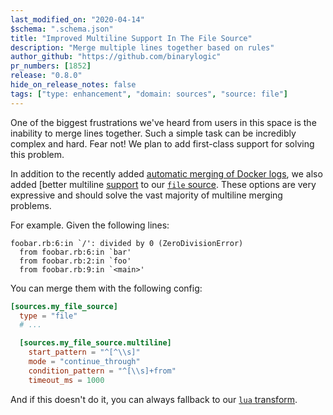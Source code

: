```yaml
---
last_modified_on: "2020-04-14"
$schema: ".schema.json"
title: "Improved Multiline Support In The File Source"
description: "Merge multiple lines together based on rules"
author_github: "https://github.com/binarylogic"
pr_numbers: [1852]
release: "0.8.0"
hide_on_release_notes: false
tags: ["type: enhancement", "domain: sources", "source: file"]
---
```


One of the biggest frustrations we've heard from users in this space is the
inability to merge lines together. Such a simple task can be incredibly
complex and hard. Fear not! We plan to add first-class support for solving
this problem.

In addition to the recently added [automatic merging of Docker
logs][docs.sources.docker#auto_partial_merge], we also added [better multiline
[support][docs.sources.file#multiline] to our [`file` source][docs.sources.file].
These options are very expressive and should solve the vast majority of
multiline merging problems.

For example. Given the following lines:

```text
foobar.rb:6:in `/': divided by 0 (ZeroDivisionError)
  from foobar.rb:6:in `bar'
  from foobar.rb:2:in `foo'
  from foobar.rb:9:in `<main>'
```

You can merge them with the following config:

```toml title="vector.toml"
[sources.my_file_source]
  type = "file"
  # ...

  [sources.my_file_source.multiline]
    start_pattern = "^[^\\s]"
    mode = "continue_through"
    condition_pattern = "^[\\s]+from"
    timeout_ms = 1000
```

And if this doesn't do it, you can always fallback
to our [`lua` transform][docs.transforms.lua].

[docs.sources.docker#auto_partial_merge]: /docs/reference/sources/docker/#auto_partial_merge
[docs.sources.file#multiline]: /docs/reference/sources/file/#multiline
[docs.sources.file]: /docs/reference/sources/file/
[docs.transforms.lua]: /docs/reference/transforms/lua/
